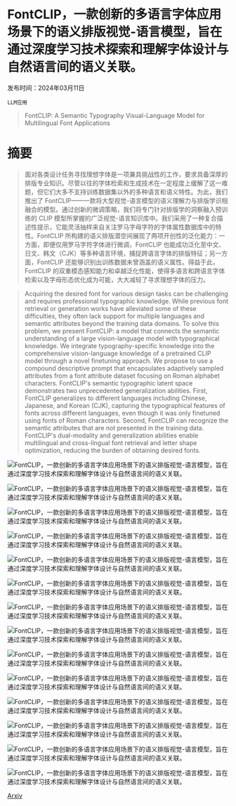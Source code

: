 # FontCLIP，一款创新的多语言字体应用场景下的语义排版视觉-语言模型，旨在通过深度学习技术探索和理解字体设计与自然语言间的语义关联。

发布时间：2024年03月11日

`LLM应用`

> FontCLIP: A Semantic Typography Visual-Language Model for Multilingual Font Applications

# 摘要

> 面对各类设计任务寻找理想字体是一项兼具挑战性的工作，要求具备深厚的排版专业知识。尽管以往的字体检索和生成技术在一定程度上缓解了这一难题，但它们大多不支持训练数据集以外的多种语言和语义特性。为此，我们推出了 FontCLIP——一款将大型视觉-语言模型的语义理解力与排版学识相融合的模型。通过创新的微调策略，我们将专门针对排版学的洞察融入预训练的 CLIP 模型所掌握的广泛视觉-语言知识库中。我们采用了一种复合描述性提示，它能灵活抽样来自关注罗马字母字符的字体属性数据库中的特性。FontCLIP 所构建的语义排版潜空间展现了两项开创性的泛化能力：一方面，即便仅用罗马字符字体进行微调，FontCLIP 也能成功泛化至中文、日文、韩文（CJK）等多种语言环境，捕捉跨语言字体的排版特征；另一方面，FontCLIP 还能够识别出训练数据未曾涵盖的语义属性。得益于此，FontCLIP 的双重模态感知能力和卓越泛化性能，使得多语言和跨语言字体检索以及字母形态优化成为可能，大大减轻了寻求理想字体的压力。

> Acquiring the desired font for various design tasks can be challenging and requires professional typographic knowledge. While previous font retrieval or generation works have alleviated some of these difficulties, they often lack support for multiple languages and semantic attributes beyond the training data domains. To solve this problem, we present FontCLIP: a model that connects the semantic understanding of a large vision-language model with typographical knowledge. We integrate typography-specific knowledge into the comprehensive vision-language knowledge of a pretrained CLIP model through a novel finetuning approach. We propose to use a compound descriptive prompt that encapsulates adaptively sampled attributes from a font attribute dataset focusing on Roman alphabet characters. FontCLIP's semantic typographic latent space demonstrates two unprecedented generalization abilities. First, FontCLIP generalizes to different languages including Chinese, Japanese, and Korean (CJK), capturing the typographical features of fonts across different languages, even though it was only finetuned using fonts of Roman characters. Second, FontCLIP can recognize the semantic attributes that are not presented in the training data. FontCLIP's dual-modality and generalization abilities enable multilingual and cross-lingual font retrieval and letter shape optimization, reducing the burden of obtaining desired fonts.

![FontCLIP，一款创新的多语言字体应用场景下的语义排版视觉-语言模型，旨在通过深度学习技术探索和理解字体设计与自然语言间的语义关联。](../../../paper_images/2403.06453/x1.png)

![FontCLIP，一款创新的多语言字体应用场景下的语义排版视觉-语言模型，旨在通过深度学习技术探索和理解字体设计与自然语言间的语义关联。](../../../paper_images/2403.06453/x2.png)

![FontCLIP，一款创新的多语言字体应用场景下的语义排版视觉-语言模型，旨在通过深度学习技术探索和理解字体设计与自然语言间的语义关联。](../../../paper_images/2403.06453/x3.png)

![FontCLIP，一款创新的多语言字体应用场景下的语义排版视觉-语言模型，旨在通过深度学习技术探索和理解字体设计与自然语言间的语义关联。](../../../paper_images/2403.06453/x4.png)

![FontCLIP，一款创新的多语言字体应用场景下的语义排版视觉-语言模型，旨在通过深度学习技术探索和理解字体设计与自然语言间的语义关联。](../../../paper_images/2403.06453/x5.png)

![FontCLIP，一款创新的多语言字体应用场景下的语义排版视觉-语言模型，旨在通过深度学习技术探索和理解字体设计与自然语言间的语义关联。](../../../paper_images/2403.06453/x6.png)

![FontCLIP，一款创新的多语言字体应用场景下的语义排版视觉-语言模型，旨在通过深度学习技术探索和理解字体设计与自然语言间的语义关联。](../../../paper_images/2403.06453/x7.png)

![FontCLIP，一款创新的多语言字体应用场景下的语义排版视觉-语言模型，旨在通过深度学习技术探索和理解字体设计与自然语言间的语义关联。](../../../paper_images/2403.06453/x8.png)

![FontCLIP，一款创新的多语言字体应用场景下的语义排版视觉-语言模型，旨在通过深度学习技术探索和理解字体设计与自然语言间的语义关联。](../../../paper_images/2403.06453/x9.png)

![FontCLIP，一款创新的多语言字体应用场景下的语义排版视觉-语言模型，旨在通过深度学习技术探索和理解字体设计与自然语言间的语义关联。](../../../paper_images/2403.06453/x10.png)

![FontCLIP，一款创新的多语言字体应用场景下的语义排版视觉-语言模型，旨在通过深度学习技术探索和理解字体设计与自然语言间的语义关联。](../../../paper_images/2403.06453/x11.png)

![FontCLIP，一款创新的多语言字体应用场景下的语义排版视觉-语言模型，旨在通过深度学习技术探索和理解字体设计与自然语言间的语义关联。](../../../paper_images/2403.06453/x12.png)

![FontCLIP，一款创新的多语言字体应用场景下的语义排版视觉-语言模型，旨在通过深度学习技术探索和理解字体设计与自然语言间的语义关联。](../../../paper_images/2403.06453/x13.png)

![FontCLIP，一款创新的多语言字体应用场景下的语义排版视觉-语言模型，旨在通过深度学习技术探索和理解字体设计与自然语言间的语义关联。](../../../paper_images/2403.06453/x14.png)

[Arxiv](https://arxiv.org/abs/2403.06453)